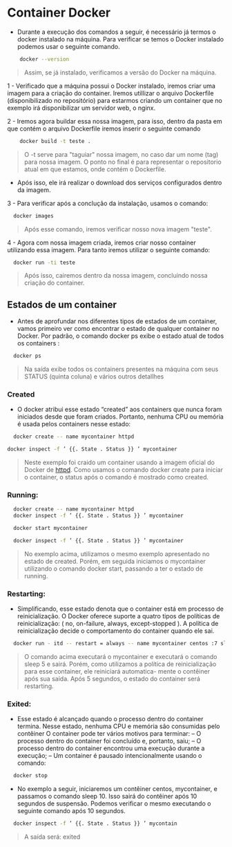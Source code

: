 # Container Docker

- Durante a execução dos comandos a seguir, é necessário já termos o docker instalado na máquina. Para verificar se temos o Docker instalado podemos usar o seguinte comando.

```sh
    docker --version
```

> Assim, se já instalado, verificamos a versão do Docker na máquina.

1 - Verificado que a máquina possui o Docker instalado, iremos criar uma imagem para a criação do container. Iremos utillizar o arquivo Dockerfile (disponibilizado no repositório) para estarmos criando um container que no exemplo irá disponibilizar um servidor web, o nginx.

2 - Iremos agora buildar essa nossa imagem, para isso, dentro da pasta em que contém o arquivo Dockerfile iremos inserir o seguinte comando

```sh
    docker build -t teste .
```
> O -t serve para "taguiar" nossa imagem, no caso dar um nome (tag) para nossa imagem. O ponto no final é para representar o repositorio atual em que estamos, onde contém o Dockerfile.

- Após isso, ele irá realizar o download dos serviços configurados dentro da imagem.

3 - Para verificar após a conclução da instalação, usamos o comando:

```sh
  docker images
```
> Após esse comando, iremos verificar nosso nova imagem "teste".

4 - Agora com nossa imagem criada, iremos criar nosso container utilizando essa imagem. Para tanto iremos utilizar o seguinte comando:

```sh
  docker run -ti teste
```
> Após isso, cairemos dentro da nossa imagem, concluindo nossa criação do container.


## Estados de um container

- Antes de aprofundar nos diferentes tipos de estados de um container, vamos primeiro ver como encontrar o estado de qualquer container no Docker. Por padrão, o comando docker ps exibe o estado
atual de todos os containers :

```sh
  docker ps
```
> Na saída exibe todos os containers presentes na máquina com seus STATUS (quinta coluna) e vários outros detallhes 

### Created

- O docker atribui esse estado “created” aos containers que nunca foram iniciados desde que foram criados. Portanto, nenhuma CPU ou memória é usada pelos containers nesse estado:

```sh
  docker create -- name mycontainer httpd
```

```sh
docker inspect -f ’ {{. State . Status }} ’ mycontainer
```

> Neste exemplo foi craido um container usando a imagem oficial do Docker de [httpd](https://hub.docker.com/_/httpd). Como
usamos o comando docker create para iniciar o container, o status após o comando é mostrado como created.

### Running:

```sh
  docker create -- name mycontainer httpd
  docker inspect -f ’ {{. State . Status }} ’ mycontainer
```

```sh
  docker start mycontainer
```
```sh
  docker inspect -f ’ {{. State . Status }} ’ mycontainer
```
> No exemplo acima, utilizamos o mesmo exemplo apresentado no estado de created. Porém,
em seguida iniciamos o mycontainer utilizando o comando docker start, passando a ter o
estado de running.

### Restarting:

- Simplificando, esse estado denota que o container está em processo de reinicialização. O
Docker oferece suporte a quatro tipos de políticas de reinicialização: ( no, on-failure, always,
except-stopped ). A política de reinicialização decide o comportamento do container quando
ele sai.

```sh
  docker run - itd -- restart = always -- name mycontainer centos :7 sleep 5
```
> O comando acima executará o mycontainer e executará o comando sleep 5 e sairá. Porém,
como utilizamos a política de reinicialização para esse container, ele reiniciará automatica-
mente o contêiner após sua saída. Após 5 segundos, o estado do container será restarting.

### Exited:

- Esse estado é alcançado quando o processo dentro do container termina. Nesse estado,
nenhuma CPU e memória são consumidas pelo contêiner
O container pode ter vários motivos para terminar:
– O processo dentro do container foi concluído e, portanto, saiu;
– O processo dentro do container encontrou uma execução durante a execução;
– Um container é pausado intencionalmente usando o comando:

```sh
  docker stop
```
- No exemplo a seguir, iniciaremos um contêiner centos, mycontainer, e passamos o comando sleep 10. Isso
sairá do contêiner após 10 segundos de suspensão. Podemos verificar o mesmo executando o
seguinte comando após 10 segundos.

```sh
  docker inspect -f ’ {{. State . Status }} ’ mycontain
```
> A saída será: exited 


